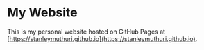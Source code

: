 # My Website
This is my personal website hosted on GitHub Pages at [https://stanleymuthuri.github.io](https://stanleymuthuri.github.io).